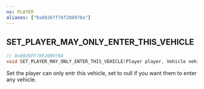 ```yaml
---
ns: PLAYER
aliases: ["0x8026ff78f208978a"]
---
```

## SET_PLAYER_MAY_ONLY_ENTER_THIS_VEHICLE

```c
// 0x8026FF78F208978A
void SET_PLAYER_MAY_ONLY_ENTER_THIS_VEHICLE(Player player, Vehicle vehicle);
```

Set the player can only entr this vehicle, set to null if you want them to enter any vehicle.


